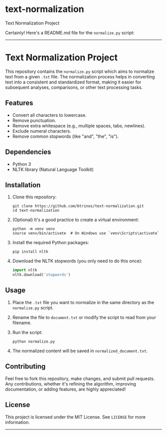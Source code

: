 # text-normalization
Text Normalization Project

Certainly! Here's a README.md file for the `normalize.py` script:

---

# Text Normalization Project

This repository contains the `normalize.py` script which aims to normalize text from a given `.txt` file. The normalization process helps in converting text into a consistent and standardized format, making it easier for subsequent analyses, comparisons, or other text processing tasks.

## Features

- Convert all characters to lowercase.
- Remove punctuation.
- Remove extra whitespace (e.g., multiple spaces, tabs, newlines).
- Exclude numeral characters.
- Remove common stopwords (like "and", "the", "is").

## Dependencies

- Python 3
- NLTK library (Natural Language Toolkit)

## Installation

1. Clone this repository:
   ```
   git clone https://github.com/btrinos/text-normalization.git
   cd text-normalization
   ```

2. (Optional) It's a good practice to create a virtual environment:
   ```
   python -m venv venv
   source venv/bin/activate  # On Windows use `venv\Scripts\activate`
   ```

3. Install the required Python packages:
   ```
   pip install nltk
   ```

4. Download the NLTK stopwords (you only need to do this once):
   ```python
   import nltk
   nltk.download('stopwords')
   ```

## Usage

1. Place the `.txt` file you want to normalize in the same directory as the `normalize.py` script.
2. Rename the file to `document.txt` or modify the script to read from your filename.
3. Run the script:
   ```
   python normalize.py
   ```

4. The normalized content will be saved in `normalized_document.txt`.

## Contributing

Feel free to fork this repository, make changes, and submit pull requests. Any contributions, whether it's refining the algorithm, improving documentation, or adding features, are highly appreciated!

## License

This project is licensed under the MIT License. See `LICENSE` for more information.

---

